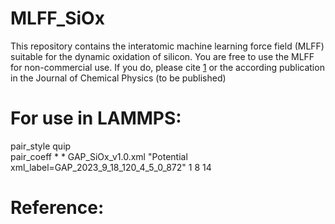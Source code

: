 # MLFF_SiOx
This repository contains the interatomic machine learning force field (MLFF) suitable for the dynamic oxidation of silicon. You are free to use the MLFF for non-commercial use. If you do, please cite [1] or the according publication in the Journal of Chemical Physics (to be published)

# For use in LAMMPS:
pair_style	quip <br>
pair_coeff	* * GAP_SiOx_v1.0.xml "Potential xml_label=GAP_2023_9_18_120_4_5_0_872" 1 8 14


# Reference:
[1]: https://arxiv.org/abs/2405.13635
